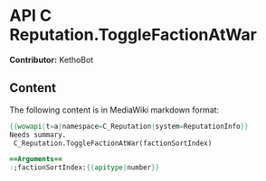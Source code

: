 # API C Reputation.ToggleFactionAtWar

**Contributor:** KethoBot

## Content

The following content is in MediaWiki markdown format:

```mediawiki
{{wowapi|t=a|namespace=C_Reputation|system=ReputationInfo}}
Needs summary.
 C_Reputation.ToggleFactionAtWar(factionSortIndex)

==Arguments==
:;factionSortIndex:{{apitype|number}}
```